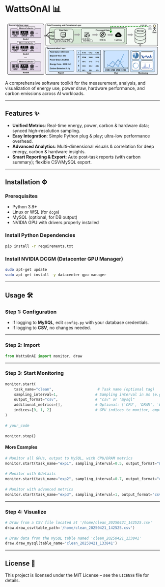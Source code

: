 # WattsOnAI 📊

![WattsOnAi Architecture](assets/architecture.jpg)

A comprehensive software toolkit for the measurement, analysis, and visualization of energy use, power draw, hardware performance, and carbon emissions across AI workloads.

---

## Features ✨

* **Unified Metrics**: Real-time energy, power, carbon & hardware data; synced high-resolution sampling.
* **Easy Integration**: Simple Python plug & play; ultra-low performance overhead.
* **Advanced Analytics**: Multi-dimensional visuals & correlation for deep energy, carbon & hardware insights.
* **Smart Reporting & Export**: Auto post-task reports (with carbon summary); flexible CSV/MySQL export.

---

## Installation ⚙️

### Prerequisites

* Python 3.8+
* Linux or WSL (for `dcgm`)
* MySQL (optional, for DB output)
* NVIDIA GPU with drivers properly installed

### Install Python Dependencies

```bash
pip install -r requirements.txt
```

### Install NVIDIA DCGM (Datacenter GPU Manager)

```bash
sudo apt-get update
sudo apt-get install -y datacenter-gpu-manager
```

---

## Usage 🛠️

### Step 1: Configuration

* If logging to **MySQL**, edit `config.py` with your database credentials.
* If logging to **CSV**, no changes needed.

---

### Step 2: Import

```python
from WattsOnAI import monitor, draw
```

---

### Step 3: Start Monitoring

```python
monitor.start(
    task_name="clean",                    # Task name (optional tag)
    sampling_interval=1,                 # Sampling interval in ms (e.g., 0.5, 1, 2)
    output_format="csv",                 # "csv" or "mysql"
    additional_metrics=[],               # Optional: ['CPU', 'DRAM', 'Gdetails', 'fp64', 'fp32', 'fp16']
    indices=[0, 1, 2]                    # GPU indices to monitor, empty = all
)

# your_code

monitor.stop()
```

#### More Examples

```python
# Monitor all GPUs, output to MySQL, with CPU/DRAM metrics
monitor.start(task_name="exp1", sampling_interval=0.5, output_format="mysql", additional_metrics=['CPU','DRAM'])

# Monitor with Gdetails
monitor.start(task_name="exp2", sampling_interval=0.7, output_format="csv", additional_metrics=['Gdetails'])

# Monitor with advanced metrics
monitor.start(task_name="exp3", sampling_interval=1, output_format="csv", additional_metrics=['CPU','DRAM','Gdetails','fp64','fp32','fp16'])
```

---

### Step 4: Visualize

```python
# Draw from a CSV file located at '/home/clean_20250421_142525.csv'
draw.draw_csv(table_path='/home/clean_20250421_142525.csv')

# Draw data from the MySQL table named 'clean_20250421_133841'
draw.draw_mysql(table_name='clean_20250421_133841')
```
---

## License 📄

This project is licensed under the MIT License – see the `LICENSE` file for details.


